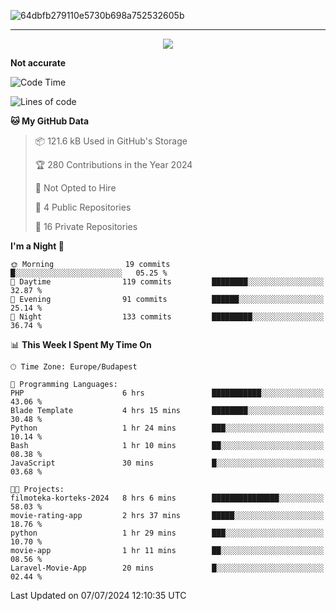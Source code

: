 
![64dbfb279110e5730b698a752532605b](https://github.com/lucic15/lucic15/assets/69390868/e4afab44-0bf1-4690-88ea-dc6e2ac6073f)

***

<p align="center">
  <img align="center" src="https://github-profile-trophy.vercel.app/?username=lucic15&theme=onedark&row=1&column=3" />
</p>




**Not accurate**
<!--START_SECTION:waka-->
![Code Time](http://img.shields.io/badge/Code%20Time-30%20hrs%2016%20mins-blue)

![Lines of code](https://img.shields.io/badge/From%20Hello%20World%20I%27ve%20Written-864.2%20thousand%20lines%20of%20code-blue)

**🐱 My GitHub Data** 

> 📦 121.6 kB Used in GitHub's Storage 
 > 
> 🏆 280 Contributions in the Year 2024
 > 
> 🚫 Not Opted to Hire
 > 
> 📜 4 Public Repositories 
 > 
> 🔑 16 Private Repositories 
 > 
**I'm a Night 🦉** 

```text
🌞 Morning                19 commits          █░░░░░░░░░░░░░░░░░░░░░░░░   05.25 % 
🌆 Daytime                119 commits         ████████░░░░░░░░░░░░░░░░░   32.87 % 
🌃 Evening                91 commits          ██████░░░░░░░░░░░░░░░░░░░   25.14 % 
🌙 Night                  133 commits         █████████░░░░░░░░░░░░░░░░   36.74 % 
```


📊 **This Week I Spent My Time On** 

```text
🕑︎ Time Zone: Europe/Budapest

💬 Programming Languages: 
PHP                      6 hrs               ███████████░░░░░░░░░░░░░░   43.06 % 
Blade Template           4 hrs 15 mins       ████████░░░░░░░░░░░░░░░░░   30.48 % 
Python                   1 hr 24 mins        ███░░░░░░░░░░░░░░░░░░░░░░   10.14 % 
Bash                     1 hr 10 mins        ██░░░░░░░░░░░░░░░░░░░░░░░   08.38 % 
JavaScript               30 mins             █░░░░░░░░░░░░░░░░░░░░░░░░   03.68 % 

🐱‍💻 Projects: 
filmoteka-korteks-2024   8 hrs 6 mins        ███████████████░░░░░░░░░░   58.03 % 
movie-rating-app         2 hrs 37 mins       █████░░░░░░░░░░░░░░░░░░░░   18.76 % 
python                   1 hr 29 mins        ███░░░░░░░░░░░░░░░░░░░░░░   10.70 % 
movie-app                1 hr 11 mins        ██░░░░░░░░░░░░░░░░░░░░░░░   08.56 % 
Laravel-Movie-App        20 mins             █░░░░░░░░░░░░░░░░░░░░░░░░   02.44 % 
```


 Last Updated on 07/07/2024 12:10:35 UTC
<!--END_SECTION:waka-->
